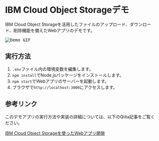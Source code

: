 # IBM Cloud Object Storageデモ

IBM Cloud Object Storageを活用したファイルのアップロード、ダウンロード、削除機能を備えたWebアプリのデモです。

<kbd>
   <img src="https://qiita-image-store.s3.ap-northeast-1.amazonaws.com/0/3915379/5f86ab98-7bbc-4afd-6565-dbf55ab3d58e.gif" alt="Demo GIF" />
</kbd>


## 実行方法

1. `.env`ファイル内の環境変数を編集します。
2. `npm install`でNode.jsパッケージをインストールします。
3. `npm start`でWebアプリのサーバーを起動します。
4. ブラウザで`http://localhost:3000`にアクセスします。

## 参考リンク

このデモアプリの実行方法や実装の詳細については、以下のQiita記事をご覧ください。

[IBM Cloud Object Storageを使ったWebアプリ開発](https://qiita.com/shan-lin1/items/698e0ed35170a753c64f)
